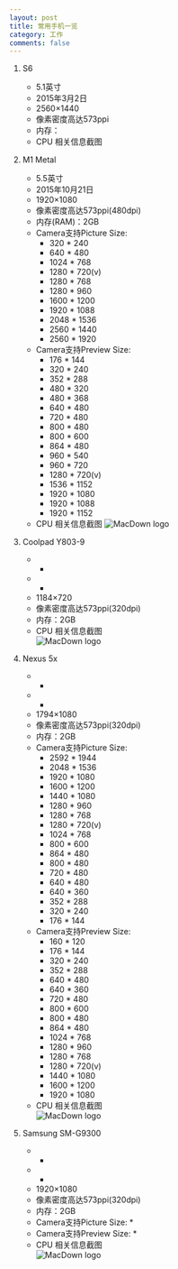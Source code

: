 ```yaml
---
layout: post
title: 常用手机一览
category: 工作
comments: false
---
```

 
1. S6
	* 5.1英寸
	* 2015年3月2日
	* 2560×1440
	* 像素密度高达573ppi
	* 内存：
	* CPU 相关信息截图

2. M1 Metal
	* 5.5英寸
	* 2015年10月21日
	* 1920×1080
	* 像素密度高达573ppi(480dpi)
	* 内存(RAM)：2GB
	* Camera支持Picture Size:
		* 320 * 240
		* 640 * 480
		* 1024 * 768
		* 1280 * 720(v)
		* 1280 * 768
		* 1280 * 960
		* 1600 * 1200
		* 1920 * 1088
		* 2048 * 1536
		* 2560 * 1440
		* 2560 * 1920
	* Camera支持Preview Size:
		* 176 * 144
		* 320 * 240
		* 352 * 288
		* 480 * 320
		* 480 * 368
		* 640 * 480
		* 720 * 480
		* 800 * 480
		* 800 * 600
		* 864 * 480
		* 960 * 540
		* 960 * 720
		* 1280 * 720(v)
		* 1536 * 1152
		* 1920 * 1080
		* 1920 * 1088
		* 1920 * 1152
	* CPU 相关信息截图
	![MacDown logo](https://github.com/iWatching/blog/blob/gh-pages/images/m1_metal.png?raw=true)
	
3. Coolpad Y803-9

	*  -
	*  -
	* 1184×720
	* 像素密度高达573ppi(320dpi)
	* 内存：2GB
	* CPU 相关信息截图	
	![MacDown logo](https://github.com/iWatching/blog/blob/gh-pages/images/coolpad_Y803.png?raw=true)
	
4. Nexus 5x

	*  -
	*  -
	* 1794×1080
	* 像素密度高达573ppi(320dpi)
	* 内存：2GB
	* Camera支持Picture Size:
		* 2592 * 1944
		* 2048 * 1536
		* 1920 * 1080
		* 1600 * 1200
		* 1440 * 1080
		* 1280 * 960
		* 1280 * 768
		* 1280 * 720(v)
		* 1024 * 768
		* 800 * 600
		* 864 * 480
		* 800 * 480
		* 720 * 480
		* 640 * 480
		* 640 * 360
		* 352 * 288
		* 320 * 240
		* 176 * 144
	* Camera支持Preview Size:
		* 160 * 120
		* 176 * 144
		* 320 * 240
		* 352 * 288
		* 640 * 480
		* 640 * 360
		* 720 * 480
		* 800 * 600
		* 800 * 480
		* 864 * 480
		* 1024 * 768
		* 1280 * 960
		* 1280 * 768
		* 1280 * 720(v)
		* 1440 * 1080
		* 1600 * 1200
		* 1920 * 1080
	* CPU 相关信息截图	
	![MacDown logo](https://github.com/iWatching/blog/blob/gh-pages/images/nexus_5x.png?raw=true)

5. Samsung SM-G9300
	*  -
	*  -
	* 1920×1080
	* 像素密度高达573ppi(320dpi)
	* 内存：2GB
	* Camera支持Picture Size:
		*  
	* Camera支持Preview Size:
		*  
	* CPU 相关信息截图	
	![MacDown logo]( )


